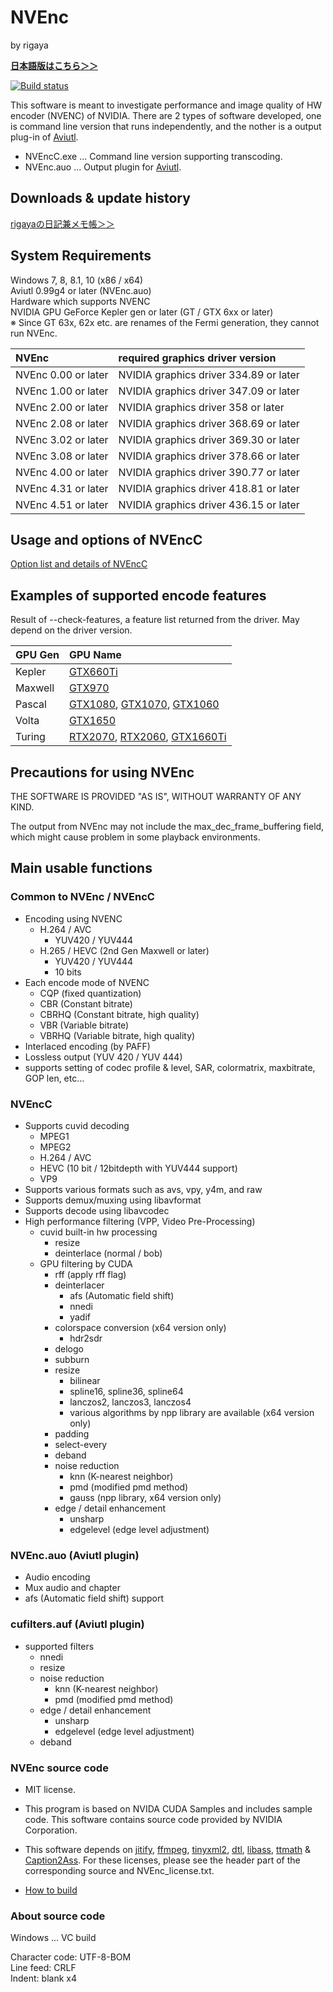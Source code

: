 
# NVEnc
by rigaya

**[日本語版はこちら＞＞](./Readme.ja.md)**

[![Build status](https://ci.appveyor.com/api/projects/status/dmlkxw4rbrby0oi9/branch/master?svg=true)](https://ci.appveyor.com/project/rigaya/nvenc/branch/master)  

This software is meant to investigate performance and image quality of HW encoder (NVENC) of NVIDIA.
There are 2 types of software developed, one is command line version that runs independently, and the nother is a output plug-in of [Aviutl](http://spring-fragrance.mints.ne.jp/aviutl/).

- NVEncC.exe ... Command line version supporting transcoding.  
- NVEnc.auo ... Output plugin for [Aviutl](http://spring-fragrance.mints.ne.jp/aviutl/).

## Downloads & update history
[rigayaの日記兼メモ帳＞＞](http://rigaya34589.blog135.fc2.com/blog-category-17.html)

## System Requirements
Windows 7, 8, 8.1, 10 (x86 / x64)  
Aviutl 0.99g4 or later (NVEnc.auo)  
Hardware which supports NVENC  
  NVIDIA GPU GeForce Kepler gen or later (GT / GTX 6xx or later)  
  ※ Since GT 63x, 62x etc. are renames of the Fermi generation, they cannot run NVEnc.

| NVEnc | required graphics driver version |
|:-------------- |:--------------------------------- |
| NVEnc 0.00 or later | NVIDIA graphics driver 334.89 or later |
| NVEnc 1.00 or later | NVIDIA graphics driver 347.09 or later |
| NVEnc 2.00 or later | NVIDIA graphics driver 358 or later |
| NVEnc 2.08 or later | NVIDIA graphics driver 368.69 or later |
| NVEnc 3.02 or later | NVIDIA graphics driver 369.30 or later |
| NVEnc 3.08 or later | NVIDIA graphics driver 378.66 or later |
| NVEnc 4.00 or later | NVIDIA graphics driver 390.77 or later |
| NVEnc 4.31 or later | NVIDIA graphics driver 418.81 or later |
| NVEnc 4.51 or later | NVIDIA graphics driver 436.15 or later |

## Usage and options of NVEncC
[Option list and details of NVEncC](./NVEncC_Options.en.md)

## Examples of supported encode features  
Result of --check-features, a feature list returned from the driver. May depend on the driver version.  

| GPU Gen | GPU Name |
|:---|:---|
| Kepler | [GTX660Ti](./GPUFeatures/gtx660ti.txt) |
| Maxwell | [GTX970](./GPUFeatures/gtx970.txt) |
| Pascal | [GTX1080](./GPUFeatures/gtx1080.txt), [GTX1070](./GPUFeatures/gtx1070.txt), [GTX1060](./GPUFeatures/gtx1060.txt) |
| Volta | [GTX1650](./GPUFeatures/gtx1650.txt) |
| Turing | [RTX2070](./GPUFeatures/rtx2070.txt), [RTX2060](./GPUFeatures/rtx2060.txt), [GTX1660Ti](./GPUFeatures/gtx1660ti.txt)  |

## Precautions for using NVEnc
THE SOFTWARE IS PROVIDED "AS IS", WITHOUT WARRANTY OF ANY KIND.

The output from NVEnc may not include the max_dec_frame_buffering field,
which might cause problem in some playback environments.

## Main usable functions
### Common to NVEnc / NVEncC
- Encoding using NVENC
   - H.264 / AVC
      - YUV420 / YUV444
   - H.265 / HEVC (2nd Gen Maxwell or later)
      - YUV420 / YUV444
      - 10 bits
- Each encode mode of NVENC
   - CQP (fixed quantization)
   - CBR (Constant bitrate)
   - CBRHQ (Constant bitrate, high quality)
   - VBR (Variable bitrate)
   - VBRHQ (Variable bitrate, high quality)
- Interlaced encoding (by PAFF)
- Lossless output (YUV 420 / YUV 444)
- supports setting of codec profile & level, SAR, colormatrix, maxbitrate, GOP len, etc...

### NVEncC
- Supports cuvid decoding
  - MPEG1
  - MPEG2
  - H.264 / AVC
  - HEVC (10 bit / 12bitdepth with YUV444 support)
  - VP9
- Supports various formats such as avs, vpy, y4m, and raw
- Supports demux/muxing using libavformat
- Supports decode using libavcodec
- High performance filtering (VPP, Video Pre-Processing)
  - cuvid built-in hw processing
    - resize
    - deinterlace (normal / bob)
  - GPU filtering by CUDA
    - rff (apply rff flag)
    - deinterlacer
      - afs (Automatic field shift)
      - nnedi
      - yadif
    - colorspace conversion (x64 version only)
      - hdr2sdr
    - delogo
    - subburn
    - resize
      - bilinear
      - spline16, spline36, spline64
      - lanczos2, lanczos3, lanczos4
      - various algorithms by npp library are available (x64 version only)
    - padding
    - select-every
    - deband
    - noise reduction
      - knn (K-nearest neighbor)
      - pmd (modified pmd method)
      - gauss (npp library, x64 version only)
    - edge / detail enhancement
      - unsharp
      - edgelevel (edge ​​level adjustment)

### NVEnc.auo (Aviutl plugin)
- Audio encoding
- Mux audio and chapter
- afs (Automatic field shift) support

### cufilters.auf (Aviutl plugin)
- supported filters
  - nnedi
  - resize
  - noise reduction
    - knn (K-nearest neighbor)
    - pmd (modified pmd method)
  - edge / detail enhancement
    - unsharp
    - edgelevel (edge ​​level adjustment)
  - deband

### NVEnc source code
- MIT license.
- This program is based on NVIDA CUDA Samples and includes sample code.
  This software contains source code provided by NVIDIA Corporation.
- This software depends on
  [jitify](https://github.com/NVIDIA/jitify),
  [ffmpeg](https://ffmpeg.org/),
  [tinyxml2](http://www.grinninglizard.com/tinyxml2/),
  [dtl](https://github.com/cubicdaiya/dtl),
  [libass](https://github.com/libass/libass),
  [ttmath](http://www.ttmath.org/) &
  [Caption2Ass](https://github.com/maki-rxrz/Caption2Ass_PCR).
  For these licenses, please see the header part of the corresponding source and NVEnc_license.txt.

- [How to build](./Build.en.md)

### About source code
Windows ... VC build

Character code: UTF-8-BOM  
Line feed: CRLF  
Indent: blank x4  